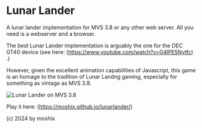 # Lunar Lander

A lunar lander implementation for MVS 3.8 or any other web server. All you need is a webserver and a browser.   

The best Lunar Lander implementation is arguably the one for the DEC GT40 device (see here: (https://www.youtube.com/watch?v=G4lPE5Nytfc) .)  

However, given the excellent animation capabilities of Javascript, this game is an homage to the tradition of Lunar Landng gaming, especially for something as vintage as MVS 3.8. 

![Lunar Lander on MVS 3.8 ](https://moshix.dynu.net/lunarlander.png "lunar lander MVS 3.8")

Play it here: (https://moshix.github.io/lunarlander/)  


(c) 2024 by moshix

